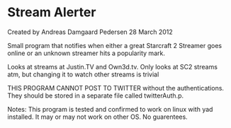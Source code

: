 Stream Alerter
===========

Created by Andreas Damgaard Pedersen
28 March 2012

Small program that notifies when either a great Starcraft 2 Streamer goes 
online or an unknown streamer hits a popularity mark. 

Looks at streams at Justin.TV and Own3d.tv. Only looks at SC2 streams atm, but changing it to watch other streams is trivial

THIS PROGRAM CANNOT POST TO TWITTER without the authentications. They should be
stored in a separate file called twitterAuth.p.

Notes:
This program is tested and confirmed to work on linux with yad installed.
It may or may not work on other OS. No guarentees.
